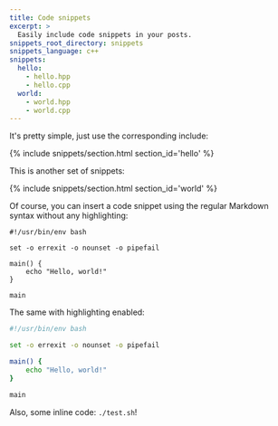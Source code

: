```yaml
---
title: Code snippets
excerpt: >
  Easily include code snippets in your posts.
snippets_root_directory: snippets
snippets_language: c++
snippets:
  hello:
    - hello.hpp
    - hello.cpp
  world:
    - world.hpp
    - world.cpp
---
```

It's pretty simple, just use the corresponding include:

{% include snippets/section.html section_id='hello' %}

This is another set of snippets:

{% include snippets/section.html section_id='world' %}

Of course, you can insert a code snippet using the regular Markdown syntax
without any highlighting:

```
#!/usr/bin/env bash

set -o errexit -o nounset -o pipefail

main() {
    echo "Hello, world!"
}

main
```

The same with highlighting enabled:

```bash
#!/usr/bin/env bash

set -o errexit -o nounset -o pipefail

main() {
    echo "Hello, world!"
}

main
```

Also, some inline code: `./test.sh`!

